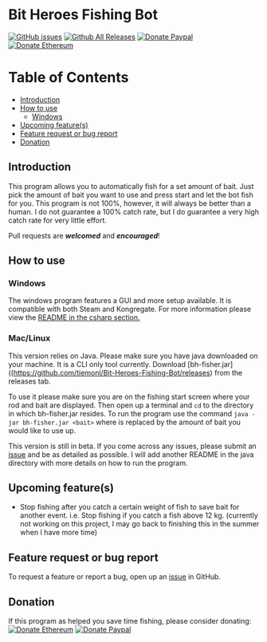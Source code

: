 # Bit Heroes Fishing Bot

[![GitHub issues](https://img.shields.io/github/issues/tiemonl/Bit-Heroes-Fishing-Bot.svg)](https://github.com/tiemonl/Bit-Heroes-Fishing-Bot/issues)
[![Github All Releases](https://img.shields.io/github/downloads/tiemonl/Bit-Heroes-Fishing-Bot/total.svg)](https://github.com/tiemonl/Bit-Heroes-Fishing-Bot/releases)
[![Donate Paypal](https://img.shields.io/badge/Donate-PayPal-green.svg)](https://www.paypal.com/cgi-bin/webscr?cmd=_s-xclick&hosted_button_id=9F2F5CFVSHK8G)
[![Donate Ethereum](
https://brianmacdonald.github.io/Ethonate/svg/eth-donate-blue.svg)](
https://brianmacdonald.github.io/Ethonate/address#0xaD3c539d7bb5e3ce993ca87DEA851B308326511a)


Table of Contents
=================
* [Introduction](#introduction)
* [How to use](#how-to-use)
  * [Windows](#windows)
* [Upcoming feature(s)](#upcoming-features)
* [Feature request or bug report](#feature-request-or-bug-report)
* [Donation](#Donation)


## Introduction

This program allows you to automatically fish for a set amount of bait. Just pick the amount of bait you want to use and press start and let the bot fish for you. This program is not 100%, however, it will always be better than a human. I do not guarantee a 100% catch rate, but I do guarantee a very high catch rate for very little effort.

Pull requests are ***welcomed*** and ***encouraged***!

## How to use
### Windows
The windows program features a GUI and more setup available. It is compatible with both Steam and Kongregate. For more information please view the [README in the csharp section.](csharp/README.md)

### Mac/Linux
This version relies on Java. Please make sure you have java downloaded on your machine. It is a CLI only tool currently. Download [bh-fisher.jar]((https://github.com/tiemonl/Bit-Heroes-Fishing-Bot/releases) from the releases tab.

To use it please make sure you are on the fishing start screen where your rod and bait are displayed. Then open up a terminal and `cd` to the directory in which bh-fisher.jar resides. To run the program use the command `java -jar bh-fisher.jar <bait>` where <bait> is replaced by the amount of bait you would like to use up.

This version is still in beta. If you come across any issues, please submit an [issue](https://github.com/tiemonl/Bit-Heroes-Fishing-Bot/issues) and be as detailed as possible. I will add another README in the java directory with more details on how to run the program.


## Upcoming feature(s)
- Stop fishing after you catch a certain weight of fish to save bait for another event. i.e. Stop fishing if you catch a fish above 12 kg. (currently not working on this project, I may go back to finishing this in the summer when I have more time)

## Feature request or bug report
To request a feature or report a bug, open up an [issue](https://github.com/tiemonl/Bit-Heroes-Fishing-Bot/issues) in GitHub.

## Donation
If this program as helped you save time fishing, please consider donating:
[![Donate Ethereum](
https://brianmacdonald.github.io/Ethonate/svg/eth-donate-blue.svg)](
https://brianmacdonald.github.io/Ethonate/address#0xaD3c539d7bb5e3ce993ca87DEA851B308326511a)
[![Donate Paypal](https://img.shields.io/badge/Donate-PayPal-green.svg)](https://www.paypal.com/cgi-bin/webscr?cmd=_s-xclick&hosted_button_id=9F2F5CFVSHK8G)
